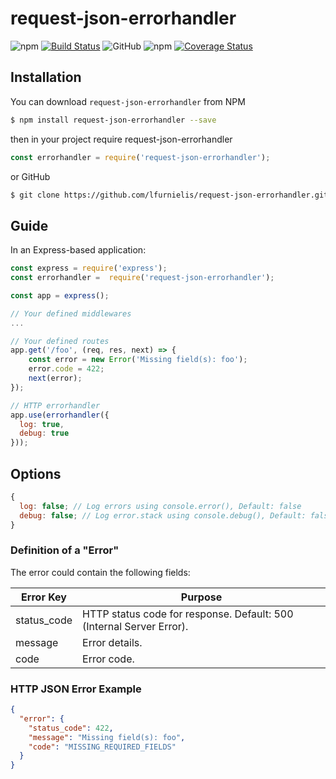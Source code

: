 # request-json-errorhandler

![npm](https://img.shields.io/npm/v/request-json-errorhandler)
[![Build Status](https://travis-ci.org/lfurnielis/request-json-errorhandler.svg?branch=master)](https://travis-ci.org/lfurnielis/request-json-errorhandler)
![GitHub](https://img.shields.io/github/license/lfurnielis/request-json-errorhandler.svg)
![npm](https://img.shields.io/npm/dm/request-json-errorhandler.svg)
[![Coverage Status](https://coveralls.io/repos/github/lfurnielis/request-json-errorhandler/badge.svg?branch=master)](https://coveralls.io/github/lfurnielis/request-json-errorhandler?branch=master)

## Installation

You can download `request-json-errorhandler` from NPM

```bash
$ npm install request-json-errorhandler --save
```

then in your project require request-json-errorhandler

```js
const errorhandler = require('request-json-errorhandler');
```

or GitHub

```bash
$ git clone https://github.com/lfurnielis/request-json-errorhandler.git
```

## Guide

In an Express-based application:

```js
const express = require('express');
const errorhandler =  require('request-json-errorhandler');

const app = express();

// Your defined middlewares
...

// Your defined routes
app.get('/foo', (req, res, next) => {
    const error = new Error('Missing field(s): foo');
    error.code = 422;
    next(error);
});

// HTTP errorhandler
app.use(errorhandler({
  log: true, 
  debug: true 
}));
```

## Options

```js
{
  log: false; // Log errors using console.error(), Default: false
  debug: false; // Log error.stack using console.debug(), Default: false
}
```

### Definition of a "Error"

The error could contain the following fields:

| Error Key | Purpose                                                              |
| --------- | -------------------------------------------------------------------- |
| status_code  | HTTP status code for response. Default: 500 (Internal Server Error). |
| message | Error details.                                                       |
| code    | Error code.                               |

### HTTP JSON Error Example

```json
{
  "error": {
    "status_code": 422,
    "message": "Missing field(s): foo",
    "code": "MISSING_REQUIRED_FIELDS"
  }
}
```
